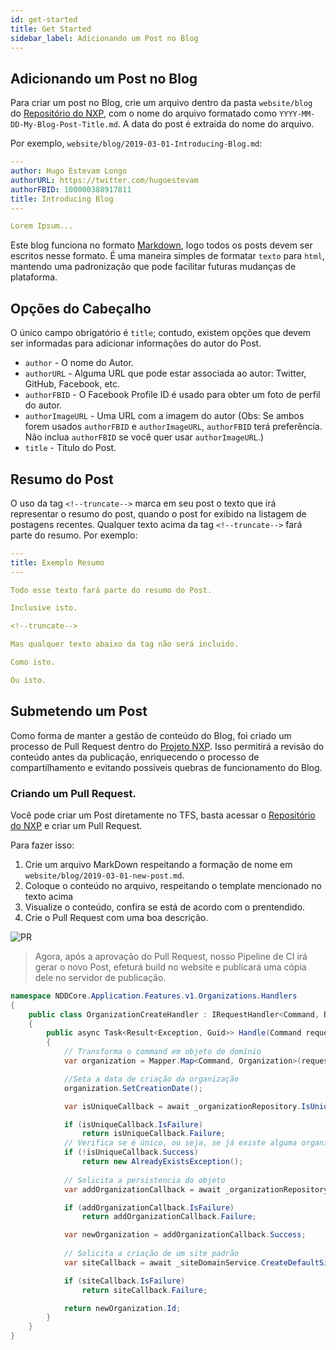 ```yaml
---
id: get-started
title: Get Started
sidebar_label: Adicionando um Post no Blog
---
```


## Adicionando um Post no Blog

Para criar um post no Blog, crie um arquivo dentro da pasta `website/blog` do [Repositório do NXP](https://tfs.nddigital.com.br/tfs/NDD-PDICollection/_git/NXP?path=%2Fwebsite%2Fblog&version=GBmaster), com o nome do arquivo formatado como `YYYY-MM-DD-My-Blog-Post-Title.md`. A data do post é extraida do nome do arquivo.

Por exemplo, `website/blog/2019-03-01-Introducing-Blog.md`:

```yaml
---
author: Hugo Estevam Longo
authorURL: https://twitter.com/hugoestevam
authorFBID: 100000388917811
title: Introducing Blog
---

Lorem Ipsum...
```

Este blog funciona no formato [Markdown](https://pt.wikipedia.org/wiki/Markdown), logo todos os posts devem ser escritos nesse formato. É uma maneira simples de formatar `texto` para `html`, mantendo uma padronização que pode facilitar futuras mudanças de plataforma.

## Opções do Cabeçalho

O único campo obrigatório é `title`; contudo, existem opções que devem ser informadas para adicionar informações do autor do Post.

* `author` - O nome do Autor.
* `authorURL` - Alguma URL que pode estar associada ao autor: Twitter, GitHub, Facebook, etc.
* `authorFBID` - O Facebook Profile ID é usado para obter um foto de perfil do autor.
* `authorImageURL` - Uma URL com a imagem do autor (Obs: Se ambos forem usados `authorFBID` e `authorImageURL`, `authorFBID` terá preferência. Não inclua `authorFBID` se você quer usar `authorImageURL`.)
* `title` - Título do Post.

## Resumo do Post

O uso da tag `<!--truncate-->` marca em seu post o texto que irá representar o resumo do post, quando o post for exibido na listagem de postagens recentes. Qualquer texto acima da tag `<!--truncate-->` fará parte do resumo. Por exemplo:

```yaml
---
title: Exemplo Resumo
---

Todo esse texto fará parte do resumo do Post.

Inclusive isto.

<!--truncate-->

Mas qualquer texto abaixo da tag não será incluido.

Como isto.

Ou isto.
```

## Submetendo um Post

Como forma de manter a gestão de conteúdo do Blog, foi criado um processo de Pull Request dentro do [Projeto NXP](https://tfs.nddigital.com.br/tfs/NDD-PDICollection/NXP). Isso permitirá a revisão do conteúdo antes da publicação, enriquecendo o processo de compartilhamento e evitando possíveis quebras de funcionamento do Blog.

### Criando um Pull Request.

Você pode criar um Post diretamente no TFS, basta acessar o [Repositório do NXP](https://tfs.nddigital.com.br/tfs/NDD-PDICollection/_git/NXP?path=%2Fwebsite%2Fblog&version=GBmaster) e criar um Pull Request.

Para fazer isso:

1.  Crie um arquivo MarkDown respeitando a formação de nome em `website/blog/2019-03-01-new-post.md`.
1.  Coloque o conteúdo no arquivo, respeitando o template mencionado no texto acima
1.  Visualize o conteúdo, confira se está de acordo com o prentendido.
1.  Crie o Pull Request com uma boa descrição.

![PR](/img/create-pull-request.gif)

> Agora, após a aprovação do Pull Request, nosso Pipeline de CI irá gerar o novo Post, efeturá build no website e publicará uma cópia dele no servidor de publicação. 

```csharp
namespace NDDCore.Application.Features.v1.Organizations.Handlers
{
    public class OrganizationCreateHandler : IRequestHandler<Command, Result<Exception, Guid>>
    {
        public async Task<Result<Exception, Guid>> Handle(Command request, CancellationToken cancellationToken)
        {
            // Transforma o command em objeto de domínio
            var organization = Mapper.Map<Command, Organization>(request);

            //Seta a data de criação da organização
            organization.SetCreationDate();

            var isUniqueCallback = await _organizationRepository.IsUniqueAsync(organization.Name);

            if (isUniqueCallback.IsFailure)
                return isUniqueCallback.Failure;
            // Verifica se é único, ou seja, se já existe alguma organização com mesmo nome
            if (!isUniqueCallback.Success)
                return new AlreadyExistsException();
            
            // Solicita a persistencia do objeto
            var addOrganizationCallback = await _organizationRepository.AddAsync(organization);

            if (addOrganizationCallback.IsFailure)
                return addOrganizationCallback.Failure;

            var newOrganization = addOrganizationCallback.Success;
            
            // Solicita a criação de um site padrão
            var siteCallback = await _siteDomainService.CreateDefaultSite(newOrganization);

            if (siteCallback.IsFailure)
                return siteCallback.Failure;

            return newOrganization.Id;
        }
    }
}
```